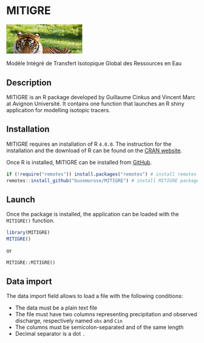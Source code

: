 # MITIGRE

<img src="img/mitigre2.png" width="200" />

Modèle Intégré de Transfert Isotopique Global des Ressources en Eau

## Description

MITIGRE is an R package developed by Guillaume Cinkus and Vincent Marc at Avignon Université. It contains one function that launches an R shiny application for modelling isotopic tracers.

## Installation

MITIGRE requires an installation of R `4.0.0`. The instruction for the installation and the download of R can be found on the [CRAN website](https://cran.r-project.org/).

Once R is installed, MITIGRE can be installed from [GitHub](https://github.com/busemorose/MITIGRE).

``` r
if (!require("remotes")) install.packages("remotes") # install remotes package if needed
remotes::install_github("busemorose/MITIGRE") # install MITIGRE package
```
## Launch

Once the package is installed, the application can be loaded with the `MITIGRE()` function.

``` r
library(MITIGRE)
MITIGRE()
```

or

```
MITIGRE::MITIGRE()
```

## Data import

The data import field allows to load a file with the following conditions:

-   The data must be a plain text file
-   The file must have two columns representing precipitation and observed discharge, respectively named `obs` and `Cin`
-   The columns must be semicolon-separated and of the same length
-   Decimal separator is a dot `.`
